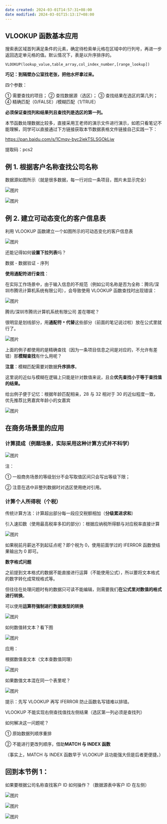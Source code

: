 ```yaml
---
date created: 2024-03-01T14:57:31+08:00
date modified: 2024-03-01T15:13:17+08:00
---
```

## VLOOKUP 函数基本应用

搜索表区域首列满足条件的元素，确定待检索单元格在区域中的行列号，再进一步返回选定单元格的值。默认情况下，表是以升序排序的。

`VLOOKUP(lookup_value,table_array,col_index_number,[range_lookup])`

**巧记：到隔壁办公室找老张，把他水杯拿过来。**

四个参数：

① 需要查找的项目；
② 查找数据源（选区）；
③ 查找结果在选区的第几列；
④ 精确匹配（0/FALSE）/模糊匹配（1/TRUE）

**必须保证查找列和结果列且查找列是选区的第一列。**

本节函数处理数据比较多，直接采用王老师的演示文件进行演示，如若只看笔记不能理解，同学可以直接通过下方链接获取本节数据表格文件链接自己实践一下：

https://pan.baidu.com/s/1Cmqv-byc2iekTSLSGOkLjw

提取码：pcs2

## 例 1. 根据客户名称查找公司名称

数据源如图所示（就是很多数据，每一行对应一条项目，图片未显示完全）

![图片](https://mmbiz.qpic.cn/mmbiz_png/mhpgqe0LyrOsnGM2JO5RQprVACCbALDtNcHJtp30wRibfABMZmucxAljvTSXicWUo4Bmfw0m6JXqB3C98vw23wUA/640?wx_fmt=png&tp=wxpic&wxfrom=5&wx_lazy=1&wx_co=1)

![图片](https://mmbiz.qpic.cn/mmbiz_png/mhpgqe0LyrOsnGM2JO5RQprVACCbALDtF1yxpShXdG5oydzh3tdSUvs1Jk4RnmvKbLLCYtiad3Z6ySiauXkhAP9w/640?wx_fmt=png&tp=wxpic&wxfrom=5&wx_lazy=1&wx_co=1)  

## 例 2. 建立可动态变化的客户信息表

利用 VLOOKUP 函数建立一个如图所示的可动态变化的客户信息表

![图片](https://mmbiz.qpic.cn/mmbiz_gif/mhpgqe0LyrOsnGM2JO5RQprVACCbALDtPMJOTYW7CNGsfEEI2BuB6tGLBuFT9XGdtaYUg69qKzUCtrZ8H0qQoQ/640?wx_fmt=gif&tp=wxpic&wxfrom=5&wx_lazy=1)

还能记得如何**设置下拉列表**吗？

数据 - 数据验证 - 序列

**使用通配符进行查找**：

在实际工作场景中，由于输入信息的不规范（例如公司名称是否为全称：腾讯/深圳市腾讯计算机系统有限公司），会导致使用 VLOOKUP 函数查找时出现错误：

![图片](https://mmbiz.qpic.cn/mmbiz_png/mhpgqe0LyrOsnGM2JO5RQprVACCbALDtjNNWrP5iaKCvcXh4ibSotxXI4lO5jcNicKHlIBIicbQBicjrzy8phacBS3A/640?wx_fmt=png&tp=wxpic&wxfrom=5&wx_lazy=1&wx_co=1)

腾讯/深圳市腾讯计算机系统有限公司 差在哪呢？

很明显是划线部分，用**通配符 `*` 代替**这些部分（前面的笔记说过啦）放在公式里就行了。

![图片](https://mmbiz.qpic.cn/mmbiz_png/mhpgqe0LyrOsnGM2JO5RQprVACCbALDt93ib0osCl1IGek38wOVj6Kqxl8SgVoF0rx4sI8GjdWcnC9fQiaXO0HMw/640?wx_fmt=png&tp=wxpic&wxfrom=5&wx_lazy=1&wx_co=1)

上面的例子都使用的是精确查找（因为一条项目信息之间是对应的，不允许有差错）那**模糊查找**有什么用呢？

**注意**：模糊匹配需要对数据**升序排序**。

这里说的近似与模糊在逻辑上只能是针对数值来说，且会**优先查找小于等于查找值的结果。**

给出例子便于记忆：根据年龄匹配相亲，28 与 32 相对于 30 的近似程度一致，优先推荐比男嘉宾年龄小的女嘉宾

![图片](https://mmbiz.qpic.cn/mmbiz_png/mhpgqe0LyrOsnGM2JO5RQprVACCbALDtRvP0cRsBw3dlzHicVr9JrPfkFXgA1nmm4Cyia1ZsxbvVsW6B7hNHPV5A/640?wx_fmt=png&tp=wxpic&wxfrom=5&wx_lazy=1&wx_co=1)

## 在商务场景里的应用

### 计算提成（例题场景，实际采用这种计算方式并不科学）

![图片](https://mmbiz.qpic.cn/mmbiz_png/mhpgqe0LyrOsnGM2JO5RQprVACCbALDttJubyYmkENDBceEKEfdKefFSXibgibKmeiamwDQb5IuiadHjAKqHk4fB0A/640?wx_fmt=png&tp=wxpic&wxfrom=5&wx_lazy=1&wx_co=1)

注：

① 一般商务场景的等级划分不会写取值区间只会写出等级下限；

② 注意在选中非整列数据时对选区使用绝对引用。

### **计算个人所得税**（个税）

传统计算方法：计算超出部分每一段应交税额相加（**分级累进求和**）

引入速扣数（使用最高税率多扣的部分）：根据应纳税所得额与对应税率直接计算

![图片](https://mmbiz.qpic.cn/mmbiz_png/mhpgqe0LyrOsnGM2JO5RQprVACCbALDt0pvzXSCB5IfSlpqLc4E2CRJiac7iawWoW635yL2rSgO1Yaqg7ySTUN9Q/640?wx_fmt=png&tp=wxpic&wxfrom=5&wx_lazy=1&wx_co=1)

如果税前月薪达不到起征点呢？即个税为 0，使用前面学过的 IFERROR 函数使结果输出为 0 即可。

**数字格式问题**

之前提到文本格式的数据不能直接进行运算（不能使用公式），所以要将文本格式的数字转化成常规格式等。

但往往在处理问题时有的数据只可读不能编辑，则需要我们**在公式里对数值的格式进行转换**。

可以使用**运算符强制进行数据类型的转换**

![图片](https://mmbiz.qpic.cn/mmbiz_gif/mhpgqe0LyrOsnGM2JO5RQprVACCbALDt3jvAHdCfwUPyoibKnA5HMQicrxyhcRbQhOZAbsREyiaTLZrfsXiaTh771A/640?wx_fmt=gif&tp=wxpic&wxfrom=5&wx_lazy=1)

如何数值转文本？看下图

![图片](https://mmbiz.qpic.cn/mmbiz_png/mhpgqe0LyrOsnGM2JO5RQprVACCbALDtrFUg6mb3clu6GcVUQoHiaB4pv1yLSvOCAzOFI6dk3aWWfYhogRm1VZw/640?wx_fmt=png&tp=wxpic&wxfrom=5&wx_lazy=1&wx_co=1)

应用：

根据数值查文本（文本查数值同理）

![图片](https://mmbiz.qpic.cn/mmbiz_png/mhpgqe0LyrOsnGM2JO5RQprVACCbALDtbu5TtCWk6GvGhWWDHSYLrdIZOiajKibFTgvARULOicUVg6nFmWrWHZJtQ/640?wx_fmt=png&tp=wxpic&wxfrom=5&wx_lazy=1&wx_co=1)

如果数值文本混在同一个表里呢？

![图片](https://mmbiz.qpic.cn/mmbiz_png/mhpgqe0LyrOsnGM2JO5RQprVACCbALDttbkoc5JOlWxmUCMyAhRrZSQV7FwkicicGormHzXKF9mTsZiaIErCI5RMg/640?wx_fmt=png&tp=wxpic&wxfrom=5&wx_lazy=1&wx_co=1)

提示：先写 VLOOKUP 再写 IFERROR 防止函数名写错难以排错。

VLOOKUP 不能实现右侧查找值找左侧结果（选区第一列必须是查找列）

如何解决这一问题呢？

① 原始数据列顺序重排

② 不能进行更改列顺序，借助**MATCH 与 INDEX 函数**

（事实上，MATCH 与 INDEX 函数早于 VLOOKUP 且功能强大但是后者更便捷。）

## 回到本节例 1：

如果要根据公司名称查找客户 ID 如何操作？（数据源表中客户 ID 在左侧）

![图片](https://mmbiz.qpic.cn/mmbiz_png/mhpgqe0LyrOsnGM2JO5RQprVACCbALDtcOuReas9eo6MmqFPvpRz4w7Rr2rygfbKaDVDiatWUwNNDkjpNf397EQ/640?wx_fmt=png&tp=wxpic&wxfrom=5&wx_lazy=1&wx_co=1)

![图片](https://mmbiz.qpic.cn/mmbiz_png/mhpgqe0LyrOsnGM2JO5RQprVACCbALDtSgT8agc2mVRY4ANNHF7QYo9ottrEicbNozjfel5cHs9oCEYApBh2Ylw/640?wx_fmt=png&tp=wxpic&wxfrom=5&wx_lazy=1&wx_co=1)

![图片](https://mmbiz.qpic.cn/mmbiz_png/mhpgqe0LyrOsnGM2JO5RQprVACCbALDt4ekibLahyxRvx3w9Uibf8H5k87UWJJhaQo6BqVUrKPCFgvbzyofR2ibDA/640?wx_fmt=png&tp=wxpic&wxfrom=5&wx_lazy=1&wx_co=1)